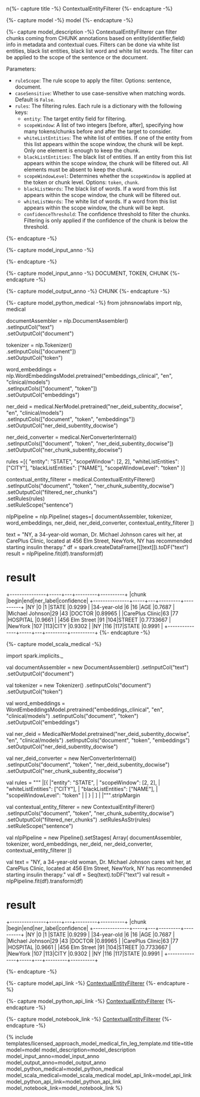  n{%- capture title -%}
ContextualEntityFilterer
{%- endcapture -%}

{%- capture model -%}
model
{%- endcapture -%}

{%- capture model_description -%}
ContextualEntityFilterer can filter chunks coming from CHUNK annotations based on entity(identifier,field) info in metadata and contextual cues.
Filters can be done via white list entities, black list entities, black list word and white list words.
The filter can be applied to the scope of the sentence or the document.

Parameters:

- `ruleScope`: The rule scope to apply the filter. Options: sentence, document.
- `caseSensitive`:  Whether to use case-sensitive when matching words. Default is `False`.
- `rules`: The filtering rules. Each rule is a dictionary with the following keys:
  - `entity`: The target entity field for filtering.
  - `scopeWindow`: A list of two integers [before, after], specifying how many tokens/chunks before and after the target to consider.
  - `whiteListEntities`: The white list of entities. If one of the entity from this list appears within the scope window, the chunk will be kept. Only one element is enough to keep the chunk.
  - `blackListEntities`: The black list of entities. If an entity from this list appears within the scope window, the chunk will be filtered out. All elements must be absent to keep the chunk.
  - `scopeWindowLevel`: Determines whether the `scopeWindow` is applied at the token or chunk level. Options: `token`, `chunk`.
  - `blackListWords`: The black list of words. If a word from this list appears within the scope window, the chunk will be filtered out.
  - `whiteListWords`: The white list of words. If a word from this list appears within the scope window, the chunk will be kept.
  - `confidenceThreshold`: The confidence threshold to filter the chunks. Filtering is only applied if the confidence of the chunk is below the threshold.
  
{%- endcapture -%}

{%- capture model_input_anno -%}


{%- endcapture -%}

{%- capture model_input_anno -%}
DOCUMENT, TOKEN, CHUNK
{%- endcapture -%}

{%- capture model_output_anno -%}
CHUNK
{%- endcapture -%}

{%- capture model_python_medical -%}
from johnsnowlabs import nlp, medical

documentAssembler = nlp.DocumentAssembler()\
    .setInputCol("text")\
    .setOutputCol("document")

tokenizer = nlp.Tokenizer()\
    .setInputCols(["document"])\
    .setOutputCol("token")

word_embeddings = nlp.WordEmbeddingsModel.pretrained("embeddings_clinical", "en", "clinical/models") \
    .setInputCols(["document", "token"])\
    .setOutputCol("embeddings")

ner_deid = medical.NerModel.pretrained("ner_deid_subentity_docwise", "en", "clinical/models")  \
    .setInputCols(["document", "token", "embeddings"]) \
    .setOutputCol("ner_deid_subentity_docwise")

ner_deid_converter = medical.NerConverterInternal()\
    .setInputCols(["document", "token", "ner_deid_subentity_docwise"])\
    .setOutputCol("ner_chunk_subentity_docwise")

rules =[{   "entity": "STATE",
            "scopeWindow": [2, 2],
            "whiteListEntities": ["CITY"],
            "blackListEntities": ["NAME"],
            "scopeWindowLevel": "token"
        }]

contextual_entity_filterer = medical.ContextualEntityFilterer() \
    .setInputCols("document", "token", "ner_chunk_subentity_docwise") \
    .setOutputCol("filtered_ner_chunks") \
    .setRules(rules)\
    .setRuleScope("sentence") 

nlpPipeline = nlp.Pipeline(
  stages=[
      documentAssembler,
      tokenizer,
      word_embeddings,
      ner_deid,
      ner_deid_converter,
      contextual_entity_filterer
])

text = "NY, a 34-year-old woman, Dr. Michael Johnson cares wit her, at CarePlus Clinic, located at 456 Elm Street, NewYork, NY has recommended starting insulin therapy."
df = spark.createDataFrame([[text]]).toDF("text")
result = nlpPipeline.fit(df).transform(df)


# result

+---------------+-----+---+---------+----------+
|chunk          |begin|end|ner_label|confidence|
+---------------+-----+---+---------+----------+
|NY             |0    |1  |STATE    |0.9299    |
|34-year-old    |6    |16 |AGE      |0.7687    |
|Michael Johnson|29   |43 |DOCTOR   |0.89965   |
|CarePlus Clinic|63   |77 |HOSPITAL |0.9661    |
|456 Elm Street |91   |104|STREET   |0.7733667 |
|NewYork        |107  |113|CITY     |0.9302    |
|NY             |116  |117|STATE    |0.9991    |
+---------------+-----+---+---------+----------+
{%- endcapture -%}


{%- capture model_scala_medical -%}

import spark.implicits._

val documentAssembler = new DocumentAssembler()
    .setInputCol("text")
    .setOutputCol("document")

val tokenizer = new Tokenizer()
    .setInputCols("document")
    .setOutputCol("token")

val word_embeddings = WordEmbeddingsModel.pretrained("embeddings_clinical", "en", "clinical/models")
    .setInputCols("document", "token")
    .setOutputCol("embeddings")

val ner_deid = MedicalNerModel.pretrained("ner_deid_subentity_docwise", "en", "clinical/models")
    .setInputCols("document", "token", "embeddings")
    .setOutputCol("ner_deid_subentity_docwise")

val ner_deid_converter = new NerConverterInternal()
    .setInputCols("document", "token", "ner_deid_subentity_docwise")
    .setOutputCol("ner_chunk_subentity_docwise")

val rules =
  """
    |[{
    |"entity": "STATE",
    |  "scopeWindow": [2, 2],
    |  "whiteListEntities": ["CITY"],
    |  "blackListEntities": ["NAME"],
    |  "scopeWindowLevel": "token"
    |
    | }
    | ]
    |
    |""".stripMargin

val contextual_entity_filterer = new ContextualEntityFilterer()
    .setInputCols("document", "token", "ner_chunk_subentity_docwise")
    .setOutputCol("filtered_ner_chunks")
    .setRulesAsStr(rules)
    .setRuleScope("sentence")

val nlpPipeline = new Pipeline().setStages(
  Array(
    documentAssembler,
    tokenizer,
    word_embeddings,
    ner_deid,
    ner_deid_converter,
    contextual_entity_filterer
  ))

val text = "NY, a 34-year-old woman, Dr. Michael Johnson cares wit her, at CarePlus Clinic, located at 456 Elm Street, NewYork, NY has recommended starting insulin therapy."
val df = Seq(text).toDF("text")
val result = nlpPipeline.fit(df).transform(df)


# result
+---------------+-----+---+---------+----------+
|chunk          |begin|end|ner_label|confidence|
+---------------+-----+---+---------+----------+
|NY             |0    |1  |STATE    |0.9299    |
|34-year-old    |6    |16 |AGE      |0.7687    |
|Michael Johnson|29   |43 |DOCTOR   |0.89965   |
|CarePlus Clinic|63   |77 |HOSPITAL |0.9661    |
|456 Elm Street |91   |104|STREET   |0.7733667 |
|NewYork        |107  |113|CITY     |0.9302    |
|NY             |116  |117|STATE    |0.9991    |
+---------------+-----+---+---------+----------+

{%- endcapture -%}

{%- capture model_api_link -%}
[ContextualEntityFilterer](https://nlp.johnsnowlabs.com/licensed/api/com/johnsnowlabs/nlp/annotators/context/ContextualEntityFilterer.html)
{%- endcapture -%}

{%- capture model_python_api_link -%}
[ContextualEntityFilterer](https://nlp.johnsnowlabs.com/licensed/api/python/reference/autosummary/sparknlp_jsl/annotator/context/ContextualEntityFilterer/index.html)
{%- endcapture -%}

{%- capture model_notebook_link -%}
[ContextualEntityFilterer](https://github.com/JohnSnowLabs/spark-nlp-workshop/blob/master/Spark_NLP_Udemy_MOOC/Healthcare_NLP/ContextualEntityFilterer.ipynb)
{%- endcapture -%}

{% include templates/licensed_approach_model_medical_fin_leg_template.md
title=title
model=model
model_description=model_description
model_input_anno=model_input_anno
model_output_anno=model_output_anno
model_python_medical=model_python_medical
model_scala_medical=model_scala_medical
model_api_link=model_api_link
model_python_api_link=model_python_api_link
model_notebook_link=model_notebook_link
%}
